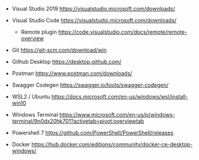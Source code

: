 * Visual Studio 2019 https://visualstudio.microsoft.com/downloads/
* Visual Studio Code https://visualstudio.microsoft.com/downloads/
  * Remote plugin https://code.visualstudio.com/docs/remote/remote-overview

* Git https://git-scm.com/download/win
* Github Desktop https://desktop.github.com/

* Postman https://www.postman.com/downloads/
* Swagger Codegen https://swagger.io/tools/swagger-codegen/

* WSL2 / Ubuntu https://docs.microsoft.com/en-us/windows/wsl/install-win10
* Windows Terminal https://www.microsoft.com/en-us/p/windows-terminal/9n0dx20hk701?activetab=pivot:overviewtab
* Powershell 7 https://github.com/PowerShell/PowerShell/releases

* Docker https://hub.docker.com/editions/community/docker-ce-desktop-windows/
